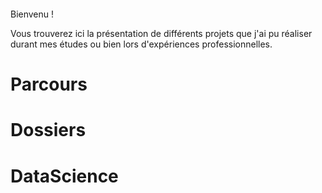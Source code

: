 

<meta charset="utf-8">
<style>
.box{
  float: top;
  width: 100%;
  height: 10%;
 }
.links {
  stroke: #0066ff;
  stroke-opacity: 0;
}
.polygons {
  fill: none;
  stroke: #0066ff;
}
.polygons :first-child {
  fill: #0066ff;
}
.sites {
  fill: #0066ff;
  stroke: #fff;
}
.sites :first-child {
  fill: #0066ff;
}
</style>
<svg id='box'></svg>
<script src="https://d3js.org/d3.v4.min.js"></script>
<script>
var svg = d3.select("svg").on("touchmove mousemove", moved),
    width = +svg.attr("width"),
    height = +svg.attr("height");
var sites = d3.range(100)
    .map(function(d) { return [Math.random() * width, Math.random() * height]; });
var voronoi = d3.voronoi()
    .extent([[-1, -1], [width + 1, height + 1]]);
var polygon = svg.append("g")
    .attr("class", "polygons")
  .selectAll("path")
  .data(voronoi.polygons(sites))
  .enter().append("path")
    .call(redrawPolygon);
var link = svg.append("g")
    .attr("class", "links")
  .selectAll("line")
  .data(voronoi.links(sites))
  .enter().append("line")
    .call(redrawLink);
var site = svg.append("g")
    .attr("class", "sites")
  .selectAll("circle")
  .data(sites)
  .enter().append("circle")
    .attr("r", 2.5)
    .call(redrawSite);
function moved() {
  sites[0] = d3.mouse(this);
  redraw();
}
function redraw() {
  var diagram = voronoi(sites);
  polygon = polygon.data(diagram.polygons()).call(redrawPolygon);
  link = link.data(diagram.links()), link.exit().remove();
  link = link.enter().append("line").merge(link).call(redrawLink);
  site = site.data(sites).call(redrawSite);
}
function redrawPolygon(polygon) {
  polygon
      .attr("d", function(d) { return d ? "M" + d.join("L") + "Z" : null; });
}
function redrawLink(link) {
  link
      .attr("x1", function(d) { return d.source[0]; })
      .attr("y1", function(d) { return d.source[1]; })
      .attr("x2", function(d) { return d.target[0]; })
      .attr("y2", function(d) { return d.target[1]; });
}
function redrawSite(site) {
  site
      .attr("cx", function(d) { return d[0]; })
      .attr("cy", function(d) { return d[1]; });
}
</script>



Bienvenu !

Vous trouverez ici la présentation de différents projets que j'ai pu réaliser durant mes études ou bien lors d'expériences professionnelles.

<h1>Parcours</h1>

<h1>Dossiers</h1>

<h1>DataScience</h1>

